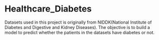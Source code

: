 # Healthcare_Diabetes
Datasets used in this project is originally from NIDDK(National Institute of Diabetes and Digestive and Kidney Diseases). The objective is to build a model to predict whether the patients in the datasets have diabetes or not.
